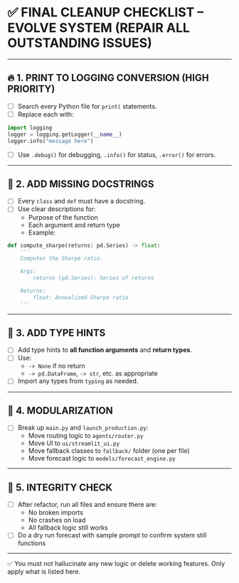 
# ✅ FINAL CLEANUP CHECKLIST – EVOLVE SYSTEM (REPAIR ALL OUTSTANDING ISSUES)

---

## 🔥 1. PRINT TO LOGGING CONVERSION (HIGH PRIORITY)

- [ ] Search every Python file for `print(` statements.
- [ ] Replace each with:
```python
import logging
logger = logging.getLogger(__name__)
logger.info("message here")
```
- [ ] Use `.debug()` for debugging, `.info()` for status, `.error()` for errors.

---

## 🧼 2. ADD MISSING DOCSTRINGS

- [ ] Every `class` and `def` must have a docstring.
- [ ] Use clear descriptions for:
  - Purpose of the function
  - Each argument and return type
  - Example:
```python
def compute_sharpe(returns: pd.Series) -> float:
    '''
    Computes the Sharpe ratio.

    Args:
        returns (pd.Series): Series of returns

    Returns:
        float: Annualized Sharpe ratio
    '''
```

---

## 🧠 3. ADD TYPE HINTS

- [ ] Add type hints to **all function arguments** and **return types**.
- [ ] Use:
  - `-> None` if no return
  - `-> pd.DataFrame`, `-> str`, etc. as appropriate
- [ ] Import any types from `typing` as needed.

---

## 🧩 4. MODULARIZATION

- [ ] Break up `main.py` and `launch_production.py`:
  - Move routing logic to `agents/router.py`
  - Move UI to `ui/streamlit_ui.py`
  - Move fallback classes to `fallback/` folder (one per file)
  - Move forecast logic to `models/forecast_engine.py`

---

## 🧪 5. INTEGRITY CHECK

- [ ] After refactor, run all files and ensure there are:
  - No broken imports
  - No crashes on load
  - All fallback logic still works
- [ ] Do a dry run forecast with sample prompt to confirm system still functions

---

✅ You must not hallucinate any new logic or delete working features. Only apply what is listed here.
